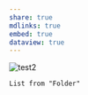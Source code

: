 ```yaml
---
share: true
mdlinks: true
embed: true
dataview: true
---
```


![test2](test2)

```dataview
List from "Folder"
```
